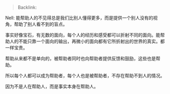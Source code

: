 > Backlink:

Nell: 能帮助人的不见得总是我们比别人懂得更多，而是提供一个别人没有的视角，帮助了别人看不到的盲点。

事实好像宝石，有无数的面向，每个人的经历和感受都可以折射不同的面向。能帮助人的不能只靠一个面向的输出，再微小的面向都有它所折射出的世界的真实。都一样宝贵。

帮助从来都不是单向的，被帮助者同时也向帮助者提供反馈和鼓励，这些也是帮助。

所以每个人都可以成为帮助者，每个人也是被帮助者，不存在帮助不到人的情况。

因为不是人在帮助人，而是事实本身在帮助人。
